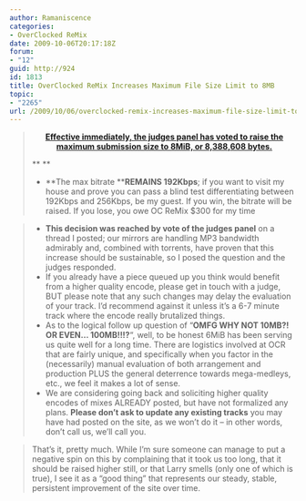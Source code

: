 ```yaml
---
author: Ramaniscence
categories:
- OverClocked ReMix
date: 2009-10-06T20:17:18Z
forum:
- "12"
guid: http://924
id: 1813
title: OverClocked ReMix Increases Maximum File Size Limit to 8MB
topic:
- "2265"
url: /2009/10/06/overclocked-remix-increases-maximum-file-size-limit-to-8mb/
---
```


> <div align="center">
>   <strong><a href="http://www.ocremix.org/forums/showthread.php?t=25748" target="_blank">Effective immediately, the judges panel has voted to raise the maximum submission size to 8MiB, or 8,388,608 bytes.</a></strong>
> </div>
> 
> ** **
> 
>   * **The max bitrate ****REMAINS 192Kbps**; if you want to visit my house and prove you can pass a blind test differentiating between 192Kbps and 256Kbps, be my guest. If you win, the bitrate will be raised. If you lose, you owe OC ReMix $300 for my time

>   * **This decision was reached by vote of the judges panel** on a thread I posted; our mirrors are handling MP3 bandwidth admirably and, combined with torrents, have proven that this increase should be sustainable, so I posed the question and the judges responded.
>   * If you already have a piece queued up you think would benefit from a higher quality encode, please get in touch with a judge, BUT please note that any such changes may delay the evaluation of your track. I&#8217;d recommend against it unless it&#8217;s a 6-7 minute track where the encode really brutalized things.
>   * As to the logical follow up question of &#8220;**OMFG WHY NOT 10MB?! OR EVEN&#8230; 100MB!!!?**&#8220;, well, to be honest 6MiB has been serving us quite well for a long time. There are logistics involved at OCR that are fairly unique, and specifically when you factor in the (necessarily) manual evaluation of both arrangement and production PLUS the general deterrence towards mega-medleys, etc., we feel it makes a lot of sense.
>   * We are considering going back and soliciting higher quality encodes of mixes ALREADY posted, but have not formalized any plans. **Please don&#8217;t ask to update any existing tracks** you may have had posted on the site, as we won&#8217;t do it &#8211; in other words, don&#8217;t call us, we&#8217;ll call you.

> That&#8217;s it, pretty much. While I&#8217;m sure someone can manage to put a negative spin on this by complaining that it took us too long, that it should be raised higher still, or that Larry smells (only one of which is true), I see it as a &#8220;good thing&#8221; that represents our steady, stable, persistent improvement of the site over time.
